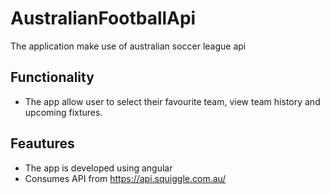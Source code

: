 # AustralianFootballApi
The application make use of australian soccer league api
## Functionality
- The app allow user to select their favourite team, view team history and upcoming fixtures.

## Feautures
- The app is developed using angular
- Consumes API from https://api.squiggle.com.au/

